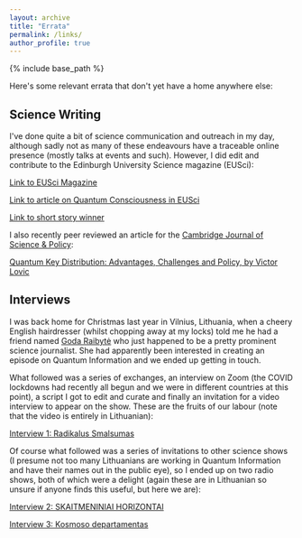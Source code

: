 ```yaml
---
layout: archive
title: "Errata"
permalink: /links/
author_profile: true
---
```


{% include base_path %}

Here's some relevant errata that don't yet have a home anywhere else:

## Science Writing

I've done quite a bit of science communication and outreach in my day, although sadly not as many of these endeavours have a traceable online presence (mostly talks at events and such). However, I did edit and contribute to the Edinburgh University Science magazine (EUSci):

[Link to EUSci Magazine](https://issuu.com/eusci)

[Link to article on Quantum Consciousness in EUSci](http://ievutec.github.io/files/eusci_article)

[Link to short story winner](http://ievutec.github.io/files/firstwant.pdf)

I also recently peer reviewed an article for the [Cambridge Journal of Science & Policy](http://www.cuspe.org/category/publications-media/cambridge-journal-of-science-policy-allpublications/):

[Quantum Key Distribution: Advantages, Challenges and Policy, by Victor Lovic](http://www.cuspe.org/wp-content/uploads/2020/10/12_v1_2.pdf)




## Interviews

I was back home for Christmas last year in Vilnius, Lithuania, when a cheery English hairdresser (whilst chopping away at my locks) told me he had a friend named [Goda Raibytė](https://creativemornings.com/talks/goda-raibyte) who just happened to be a pretty prominent science journalist. She had apparently been interested in creating an episode on Quantum Information and we ended up getting in touch.

What followed was a series of exchanges, an interview on Zoom (the COVID lockdowns had recently all begun and we were in different countries at this point), a script I got to edit and curate and finally an invitation for a video interview to appear on the show. These are the fruits of our labour (note that the video is entirely in Lithuanian):

[Interview 1: Radikalus Smalsumas](https://www.youtube.com/watch?v=wpxF5os6peM&t=3s)

Of course what followed was a series of invitations to other science shows (I presume not too many Lithuanians are working in Quantum Information and have their names out in the public eye), so I ended up on two radio shows, both of which were a delight (again these are in Lithuanian so unsure if anyone finds this useful, but here we are):

[Interview 2: SKAITMENINIAI HORIZONTAI](https://www.ziniuradijas.lt/laidos/skaitmeniniai-horizontai/kvantinius-kompiuterius-tobulinanti-lietuve-lukesciai-dideli-bet-teks-palaukti?soundtrack=1)

[Interview 3: Kosmoso departamentas](https://www.lrt.lt/mediateka/irasas/2000108320/kosmoso-departamentas-su-dziaugsmu-ir-baime-pasitinkami-kvantiniai-kompiuteriai-ir-5g-rysys)

